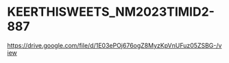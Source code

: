 # KEERTHISWEETS_NM2023TIMID2-887


https://drive.google.com/file/d/1E03ePOj676ogZ8MyzKpVnUFuz05ZSBG-/view

